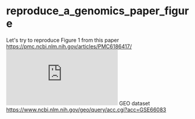 # reproduce_a_genomics_paper_figure

Let's try to reproduce Figure 1 from this paper https://pmc.ncbi.nlm.nih.gov/articles/PMC6186417/
![](https://www.ncbi.nlm.nih.gov/core/lw/2.0/html/tileshop_pmc/tileshop_pmc_inline.html?title=Click%20on%20image%20to%20zoom&p=PMC3&id=6186417_emss-79986-f001.jpg)
GEO dataset https://www.ncbi.nlm.nih.gov/geo/query/acc.cgi?acc=GSE66083

